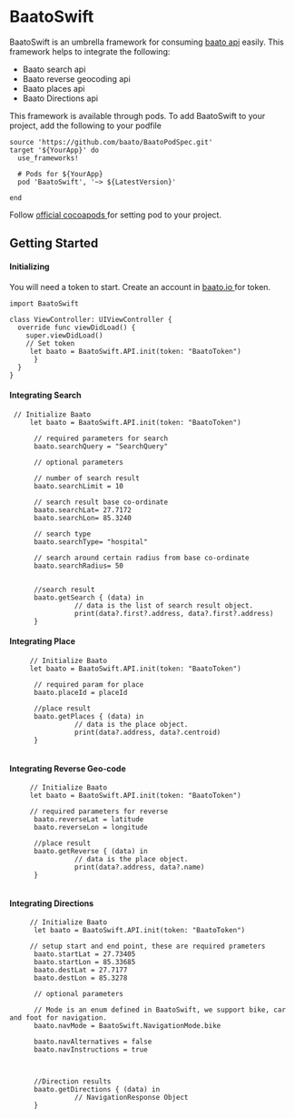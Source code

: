 # BaatoSwift
BaatoSwift is an umbrella framework for consuming <a href="https://docs.baato.io/#/v1/about/getting_started">baato api</a> easily. This framework helps to integrate the following: 
* Baato search api
* Baato reverse geocoding api
* Baato places api
* Baato Directions api

This framework is available through pods. To add BaatoSwift to your project, add the following to your podfile

```
source 'https://github.com/baato/BaatoPodSpec.git'
target '${YourApp}' do
  use_frameworks!

  # Pods for ${YourApp}
  pod 'BaatoSwift', '~> ${LatestVersion}'
  
end

```
Follow <a href = "https://cocoapods.org/"> official cocoapods </a> for setting pod to your project.

## Getting Started

#### Initializing

You will need a token to start. Create an account in <a href = "https://baato.io/"> baato.io </a> for token.  
```
import BaatoSwift

class ViewController: UIViewController {
  override func viewDidLoad() {
    super.viewDidLoad()
    // Set token
     let baato = BaatoSwift.API.init(token: "BaatoToken")
      }
  }
}
```

#### Integrating Search

```
 // Initialize Baato
     let baato = BaatoSwift.API.init(token: "BaatoToken")
     
      // required parameters for search
      baato.searchQuery = "SearchQuery"
      
      // optional parameters
      
      // number of search result 
      baato.searchLimit = 10
      
      // search result base co-ordinate
      baato.searchLat= 27.7172 
      baato.searchLon= 85.3240 
      
      // search type
      baato.searchType= "hospital"
      
      // search around certain radius from base co-ordinate
      baato.searchRadius= 50 
      
      
      //search result
      baato.getSearch { (data) in
                // data is the list of search result object.
                print(data?.first?.address, data?.first?.address)
      }
```

#### Integrating Place

```
     // Initialize Baato
     let baato = BaatoSwift.API.init(token: "BaatoToken")
     
      // required param for place
      baato.placeId = placeId
      
      //place result
      baato.getPlaces { (data) in
                // data is the place object.
                print(data?.address, data?.centroid)
      }
      
```
#### Integrating Reverse Geo-code
```
     // Initialize Baato
     let baato = BaatoSwift.API.init(token: "BaatoToken")
     
     // required parameters for reverse
      baato.reverseLat = latitude
      baato.reverseLon = longitude
      
      //place result
      baato.getReverse { (data) in
                // data is the place object.
                print(data?.address, data?.name)
      }
      
```

#### Integrating Directions
```
     // Initialize Baato
      let baato = BaatoSwift.API.init(token: "BaatoToken")
     
     // setup start and end point, these are required prameters
      baato.startLat = 27.73405
      baato.startLon = 85.33685
      baato.destLat = 27.7177
      baato.destLon = 85.3278
      
      // optional parameters
      
      // Mode is an enum defined in BaatoSwift, we support bike, car and foot for navigation. 
      baato.navMode = BaatoSwift.NavigationMode.bike
      
      baato.navAlternatives = false
      baato.navInstructions = true
    
      
      
      //Direction results
      baato.getDirections { (data) in
                // NavigationResponse Object
      }
      
```
